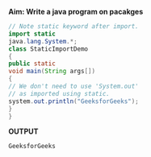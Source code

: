 **Aim: Write a java program on pacakges**
```java 
// Note static keyword after import.
import static 
java.lang.System.*;
class StaticImportDemo
{
public static 
void main(String args[])
{
// We don't need to use 'System.out'
// as imported using static.
system.out.println("GeeksforGeeks");
}
}
```
**OUTPUT**
```
GeeksforGeeks
```
